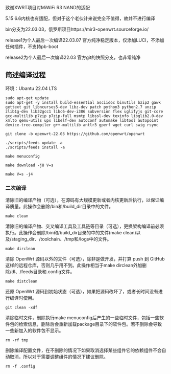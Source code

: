 致谢XWRT项目对MiWiFi R3 NAND的适配

5.15 6.6内核也有适配，但对于这个老伙计来说完全不值得，故并不进行编译


bin分支为22.03.03，俄罗斯项目https://mir3-openwrt.sourceforge.io/

release1为个人最后一次编译22.03.07 官方纯净稳定版本，仅添加LUCI，不添加任何插件，不支持pb-boot

release2为个人最后一次编译22.03 官方git的快照分支，也非常纯净


## 简述编译过程

环境：Ubantu 22.04 LTS

```
sudo apt-get update
sudo apt-get -y install build-essential asciidoc binutils bzip2 gawk gettext git libncurses5-dev libz-dev patch python3 python2.7 unzip zlib1g-dev lib32gcc1 libc6-dev-i386 subversion flex uglifyjs git-core gcc-multilib p7zip p7zip-full msmtp libssl-dev texinfo libglib2.0-dev xmlto qemu-utils upx libelf-dev autoconf automake libtool autopoint device-tree-compiler g++-multilib antlr3 gperf wget curl swig rsync
```

```
git clone -b openwrt-22.03 https://github.com/openwrt/openwrt
```
```
./scripts/feeds update -a
./scripts/feeds install -a
```
```
make menuconfig
```
```
make download -j8 V=s
```
```
make V=s -j4
```

### 二次编译

清除旧的编译产物（可选），在源码有大规模更新或者内核更新后执行，以保证编译质量。此操作会删除/bin和/build_dir目录中的文件。
```
make clean
```
清除旧的编译产物、交叉编译工具及工具链等目录（可选），更换架构编译前必须执行。此操作会删除/bin和/build_dir目录的中的文件(make clean)以及/staging_dir、/toolchain、/tmp和/logs中的文件。
```
make dirclean
```
清除 Open­Wrt 源码以外的文件（可选），除非是做开发，并打算 push 到 GitHub 这样的远程仓库，否则几乎用不到。此操作相当于make dirclean外加删除/dl、/feeds目录和.config文件。
```
make distclean
```
还原 Open­Wrt 源码到初始状态（可选），如果把源码改坏了，或者长时间没有进行编译时使用。
```
git clean -xdf
```
清除临时文件，删除执行make menuconfig后产生的一些临时文件，包括一些软件包的检索信息，删除后会重新加载package目录下的软件包。若不删除会导致一些新加入的软件包不显示。
```
rm -rf tmp
```
删除编译配置文件，在不删除的情况下如果取消选择某些组件它的依赖组件不会自动取消，所以对于需要调整组件的情况下建议删除。
```
rm -f .config
```

